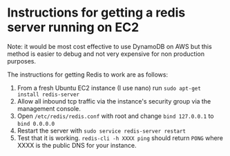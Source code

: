 # Instructions for getting a redis server running on EC2

Note: it would be most cost effective to use DynamoDB on AWS but this method is easier to debug and not very expensive for non production purposes.

The instructions for getting Redis to work are as follows:

1. From a fresh Ubuntu EC2 instance (I use nano) run `sudo apt-get install redis-server`
2. Allow all inbound tcp traffic via the instance's security group via the management console.
3. Open `/etc/redis/redis.conf` with root and change `bind 127.0.0.1` to `bind 0.0.0.0`
4. Restart the server with `sudo service redis-server restart`
5. Test that it is working. `redis-cli -h XXXX ping` should return `PONG` where XXXX is the public DNS for your instance. 
